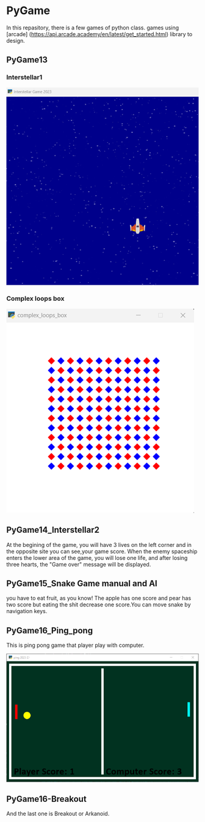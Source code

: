 # PyGame
In this repasitory, there is a few games of python class. 
games using [arcade] (https://api.arcade.academy/en/latest/get_started.html) library to design.

## PyGame13
### Interstellar1
![Interstellar](https://raw.githubusercontent.com/Farokhlagha/PyGame/main/PyGame13_Interstellar1/images/Interstellar.png)

### Complex loops box
![_complexloops_](https://raw.githubusercontent.com/Farokhlagha/PyGame/main/PyGame13_Interstellar1/images/complexloops.png)

## PyGame14_Interstellar2
At the begining of the game, you will have 3 lives on the left corner and in the opposite site you can see,your game score.
When the enemy spaceship enters the lower area of ​​the game, you will lose one life, and after losing three hearts, the "Game over" message will be displayed.

## PyGame15_Snake Game manual and AI
you have to eat fruit, as you know!
The apple has one score and pear has two score but eating the shit decrease one score.You can move snake by navigation keys.

## PyGame16_Ping_pong
This is ping pong game that player play with computer.

![_pingpong_](https://raw.githubusercontent.com/Farokhlagha/PyGame/main/PyGame16_Breakout%2CPong/Pong/picture/_game.png)

## PyGame16-Breakout 

And the last one is Breakout or Arkanoid.

